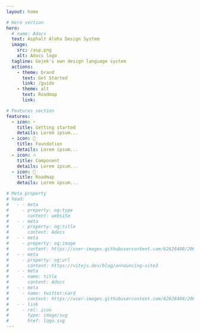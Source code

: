 ```yaml
---
layout: home

# Hero section
hero:
  # name: Adocs
  text: Asphalt Aloha Design System
  image:
    src: /asp.png
    alt: Adocs logo
  tagline: Gojek's own design language system
  actions:
    - theme: brand
      text: Get Started
      link: /guide
    - theme: alt
      text: Roadmap
      link: 

# Features section
features:
  - icon: ⚡️
    title: Getting started
    details: Lorem ipsum...
  - icon: 🎉
    title: Foundation
    details: Lorem ipsum...
  - icon: 🔥
    title: Component
    details: Lorem ipsum...
  - icon: 🎀
    title: Roadmap
    details: Lorem ipsum...

# Meta property
# head:
#   - - meta
#     - property: og:type
#       content: website
#   - - meta
#     - property: og:title
#       content: Adocs
#   - - meta
#     - property: og:image
#       content: https://user-images.githubusercontent.com/62628408/200117602-4b274d14-b1b2-4f61-8dcd-9f9482c677a0.png
#   - - meta
#     - property: og:url
#       content: https://vitejs.dev/blog/announcing-vite3
#   - - meta
#     - name: title
#       content: Adocs
#   - - meta
#     - name: twitter:card
#       content: https://user-images.githubusercontent.com/62628408/200117602-4b274d14-b1b2-4f61-8dcd-9f9482c677a0.png
#   - - link
#     - rel: icon
#       type: image/svg
#       href: logo.svg
---
```


<!-- Custom home layout -->
<!-- <div class="custom-layout">
  <h1>🏀</h1>
  <h1>Custom Layout</h1>
  <p>This section was added using plain HTML and CSS.</p>
  <a href="https://github.com/Evavic44/adocs/blob/main/docs/index.md#custom-layout" target="_blank" class="btn">Source Code</a>
</div> -->
